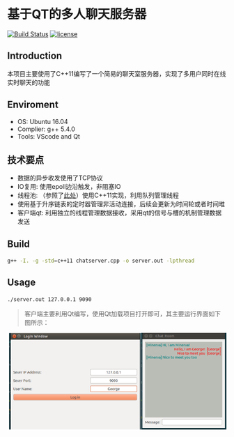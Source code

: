 # 基于QT的多人聊天服务器

[![Build Status](https://camo.githubusercontent.com/2082daf7628cf1739d9542b7c119d3843978add4/68747470733a2f2f7472617669732d63692e6f72672f6c696e7961636f6f6c2f5765625365727665722e7376673f6272616e63683d6d6173746572)](https://travis-ci.org/linyacool/WebServer) [![license](https://camo.githubusercontent.com/b0224997019dec4e51d692c722ea9bee2818c837/68747470733a2f2f696d672e736869656c64732e696f2f6769746875622f6c6963656e73652f6d6173686170652f6170697374617475732e737667)](https://opensource.org/licenses/MIT)

## Introduction

本项目主要使用了C++11编写了一个简易的聊天室服务器，实现了多用户同时在线实时聊天的功能

## Enviroment

- OS: Ubuntu 16.04
- Complier: g++ 5.4.0
- Tools: VScode and Qt

## 技术要点

* 数据的异步收发使用了TCP协议
* IO复用: 使用epoll边沿触发，非阻塞IO
* 线程池: （参照了[此处](https://github.com/progschj/ThreadPool)）使用C++11实现，利用队列管理线程
* 使用基于升序链表的定时器管理非活动连接，后续会更新为时间轮或者时间堆
* 客户端qt: 利用独立的线程管理数据接收，采用qt的信号与槽的机制管理数据发送

## Build

``````bash
g++ -I. -g -std=c++11 chatserver.cpp -o server.out -lpthread
``````

## Usage

``````bash
./server.out 127.0.0.1 9090
``````

> 客户端主要利用Qt编写，使用Qt加载项目打开即可，其主要运行界面如下图所示：

![ui](./pic/qtui.png)

